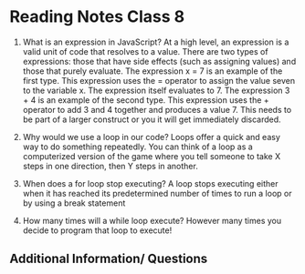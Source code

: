 # Reading Notes Class 8

1. What is an expression in JavaScript? At a high level, an expression is a valid unit of code that resolves to a value. There are two types of expressions: those that have side effects (such as assigning values) and those that purely evaluate. 
The expression x = 7 is an example of the first type. This expression uses the = operator to assign the value seven to the variable x. The expression itself evaluates to 7. The expression 3 + 4 is an example of the second type. This expression uses the + operator to add 3 and 4 together and produces a value 7. This needs to be part of a larger construct or you it will get immediately discarded. 

2. Why would we use a loop in our code? Loops offer a quick and easy way to do something repeatedly. You can think of a loop as a computerized version of the game where you tell someone to take X steps in one direction, then Y steps in another.
3. When does a for loop stop executing? A loop stops executing either when it has reached its predetermined number of times to run a loop or by using a break statement 
4. How many times will a while loop execute? However many times you decide to program that loop to execute! 


## Additional Information/ Questions

